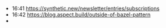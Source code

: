 - 16:41 https://synthetic.new/newsletter/entries/subscriptions
- 16:42 https://blog.aspect.build/outside-of-bazel-pattern
-